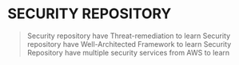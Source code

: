 # SECURITY REPOSITORY

> Security repository have Threat-remediation to learn
> Security repository have Well-Architected Framework to learn
> Security Repository have multiple security services from AWS to learn